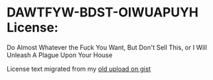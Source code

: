 # DAWTFYW-BDST-OIWUAPUYH License:
Do Almost Whatever the Fuck You Want, But Don't Sell This, or I Will Unleash A Plague Upon Your House

License text migrated from my [old upload on gist](https://gist.github.com/ZenithRogue/f7b2065c2e0b6a6572ddfae6706be9d2)